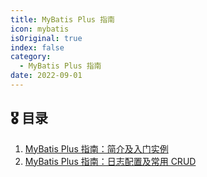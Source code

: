 ```yaml
---
title: MyBatis Plus 指南
icon: mybatis
isOriginal: true
index: false
category:
  - MyBatis Plus 指南
date: 2022-09-01
---
```


## 🎖️ 目录


1. [MyBatis Plus 指南：简介及入门实例](2022-02-01-intro-and-quick-start.md)
2. [MyBatis Plus 指南：日志配置及常用 CRUD](2022-02-02-log-and-common-crud.md)